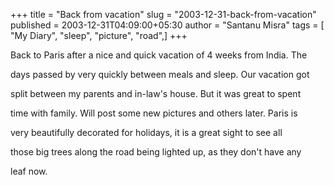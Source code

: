 +++
title = "Back from vacation"
slug = "2003-12-31-back-from-vacation"
published = 2003-12-31T04:09:00+05:30
author = "Santanu Misra"
tags = [ "My Diary", "sleep", "picture", "road",]
+++




Back to Paris after a nice and quick vacation of 4 weeks from India. The

days passed by very quickly between meals and sleep. Our vacation got

split between my parents and in-law's house. But it was great to spent

time with family. Will post some new pictures and others later. Paris is

very beautifully decorated for holidays, it is a great sight to see all

those big trees along the road being lighted up, as they don't have any

leaf now.
